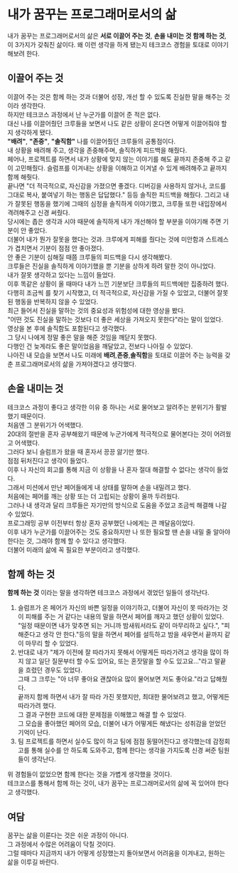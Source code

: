 # 내가 꿈꾸는 프로그래머로서의 삶

내가 꿈꾸는 프로그래머로서의 삶은 **서로 이끌어 주는 것**, **손을 내미는 것** **함께 하는 것**,이 3가지가 갖춰진 삶이다.
왜 이런 생각을 하게 됐는지 테크코스 경험을 토대로 이야기해보려 한다.  

## 이끌어 주는 것
이끌어 주는 것은 함께 하는 것과 더불어 성장, 개선 할 수 있도록 진실한 말을 해주는 것이라 생각한다.  
하지만 테크코스 과정에서 난 누군가를 이끌어 준 적은 없다.  
대신 나를 이끌어줬던 크루들을 보면서 나도 같은 상황이 온다면 어떻게 이끌어줘야 할지 생각하게 됐다.  
**"배려"**, **"존중"**, **"솔직함"** 나를 이끌어줬던 크루들의 공통점이다.  
내 상황을 배려해 주고, 생각을 존중해주며, 솔직하게 피드백을 해줬다.  
페어나, 프로젝트를 하면서 내가 상황에 맞지 않는 이야기를 해도 끝까지 존중해 주고 같이 고민해줬다.
슬럼프를 이겨내는 상황을 이해하고 이겨낼 수 있게 배려해주고 끝까지 함께 해줫다.  
끝나면 "더 적극적으로, 자신감을 가졌으면 좋겠다. 디버깅을 사용하지 않거나, 코드를 그대로 복사, 붙여넣기 하는 행동은 답답했다." 등등 솔직한 피드백을 해줬다.
그리고 내가 잘못된 행동을 했기에 그때의 심정을 솔직하게 이야기했고, 크루들 또한 내입장에서 격려해주고 신경 써줬다.  
당시에는 좁은 생각과 시야 때문에 솔직하게 내가 개선해야 할 부분을 이야기해 주면 기분이 안 좋았다.  
더불어 내가 뭔가 잘못을 했다는 것과. 크루에게 피해를 줬다는 것에 미안함과 스트레스가 겹치면서 기분이 점점 안 좋아졌다.  
안 좋은 기분이 심해질 때쯤 크루들의 피드백을 다시 생각해봤다.  
크루들은 진실을 솔직하게 이야기했을 뿐 기분을 상하게 하려 말한 것이 아니었다.  
내가 잘못 생각하고 있다는 느낌이 들었다.  
이후 똑같은 상황이 올 때마다 내가 느낀 기분보단 크루들의 피드백에만 집중하려 했다.  
다행히 조금씩 를 찾기 시작했고, 더 적극적으로, 자신감을 가질 수 있었고, 더불어 잘못된 행동을 반복하지 않을 수 있었다.  
최근 들어서 진실을 말하는 것의 중요성과 위험성에 대한 영상을 봤다.  
"어떤 것도 진실을 말하는 것보다 더 좋은 세상을 가져오지 못한다"라는 말이 있었다.  
영상을 본 후에 솔직함도 포함된다고 생각했다.    
그 당시 나에게 정말 좋은 말을 해준 것임을 깨닫지 못했다.  
다행인 건 늦게라도 좋은 말이었음을 깨달았고, 전보다 나아질 수 있었다.  
나아진 내 모습을 보면서 나도 미래에 **배려**,**존중**,**솔직함**을 토대로 이끌어 주는 능력을 갖춘 프로그래머로서의 삶을 가져야겠다고 생각했다.

## 손을 내미는 것
테크코스 과정이 좋다고 생각한 이유 중 하나는 서로 물어보고 알려주는 분위기가 활발했기 때문이다.  
처음엔 그 분위기가 어색했다.  
20대의 절반을 혼자 공부해왔기 때문에 누군가에게 적극적으로 물어본다는 것이 어려웠고 어색했다.  
그러다 보니 슬럼프가 왔을 때 혼자서 끙끙 앓기만 했다.  
점점 뒤처진다고 생각이 들었다.  
이후 나 자신의 회고를 통해 지금 이 상황을 나 혼자 절대 해결할 수 없다는 생각이 들었다.  
그래서 미션에서 만난 페어들에게 내 상태를 말하며 손을 내밀려고 했다.  
처음에는 페어를 깨는 상황 또는 더 고립되는 상황이 올까 두려웠다.  
그러나 내 생각과 달리 크루들은 자기만의 방식으로 도움을 주었고 조금씩 해결해 나갈 수 있었다.  
프로그래밍 공부 이전부터 항상 혼자 공부했던 나에게는 큰 깨달음이었다.  
이후 내가 누군가를 이끌어주는 것도 중요하지만 나 또한 필요할 땐 손을 내밀 줄 알아야 한다는 것, 그래야 함께 할 수 있다고 생각했다.  
더불어 미래의 삶에 꼭 필요한 부분이라고 생각했다.  

## 함께 하는 것
**함께 하는 것** 이라는 말을 생각하면 테크코스 과정에서 겪었던 일들이 생각난다.
1. 슬럼프가 온 페어가 자신의 바쁜 일정을 이야기하고, 더불어 자신이 못 따라가는 것이 피해를 주는 거 같다는 내용의 말을 하면서 페어를 깨자고 했던 상황이 있었다.  
"일정 때문이면 내가 맞추면 되는 거니까 밤새워서라도 같이 마무리하고 싶다.", "피해준다고 생각 안 한다."등의 말을 하면서 페어를 설득하고 밤을 새우면서 끝까지 같이 마무리 할 수 있었다.  
2.  반대로 내가 "제가 이전에 잘 따라가지 못해서 어떻게든 따라가려고 생각을 많이 하지 않고 일단 질문부터 할 수도 있어요, 또는 혼잣말을 할 수도 있고요..."라고 말끝을 흐렸던 경우도 있었다.  
그때 그 크루는 "아 너무 좋아요 괜찮아요 많이 물어보면 저도 좋아요."라고 답해줬다.  
끝까지 함께 하면서 내가 잘 따라 가진 못했지만, 최대한 물어보려고 했고, 어떻게든 따라가려 했다.  
그 결과 구현한 코드에 대한 문제점을 이해했고 해결 할 수 있었다.  
그 모습을 좋아했던 페어의 모습, 더불어 내가 어떻게든 해냈다는 성취감을 얻었던 기억이 난다.  
3. 팀 프로젝트를 하면서 실수도 많이 하고 팀에 점점 동떨어진다고 생각했는데 감정회고를 통해 실수를 안 하도록 도와주고, 함께 한다는 생각을 가지도록 신경 써준 팀원들이 생각난다.  

위 경험들이 없었으면 함께 한다는 것을 가볍게 생각했을 것이다.  
테크코스를 통해서 함께 하는 것이, 내가 꿈꾸는 프로그래머로서의 삶에 꼭 있어야 한다고 생각했다.  

## 여담
꿈꾸는 삶을 이룬다는 것은 쉬운 과정이 아니다.  
그 과정에서 수많은 어려움이 닥칠 것이다.  
그럴 때마다 지금까지 내가 어떻게 성장했는지 돌아보면서 어려움을 이겨내고, 원하는 삶을 이루길 바란다.